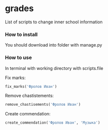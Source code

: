 # grades
 
List of scripts to change inner school information

### How to install ###

You should download into folder with manage.py

### How to use ###

In terminal with working directory with scripts.file

Fix marks:
```python
fix_marks('Фролов Иван')
```
Remove chastistements:
```python
remove_chastisements('Фролов Иван')
```
Create commendation:
```python
create_commendation('Фролов Иван', 'Музыка')
```
